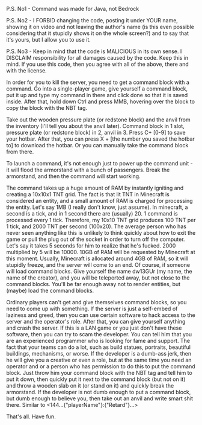 P.S. No1 - Command was made for Java, not Bedrock

P.S. No2 - I FORBID changing the code, posting it under YOUR name, showing it on video and not leaving the author's name (is this even possible considering that it stupidly shows it on the whole screen?) and to say that it's yours, but I allow you to use it.

P.S. No3 - Keep in mind that the code is MALICIOUS in its own sense. I DISCLAIM responsibility for all damages caused by the code. Keep this in mind. If you use this code, then you agree with all of the above, there and with the license.



In order for you to kill the server, you need to get a command block with a command. Go into a single-player game, give yourself a command block, 
put it up and type my command in there and click done so that it is saved inside. After that, hold down Ctrl and press MMB, hovering over the block to copy the block with the NBT tag. 

Take out the wooden pressure plate (or redstone block) and the anvil from the inventory (I'll tell you about the anvil later). 
Command block in 1 slot, pressure plate (or redstone block) in 2, anvil in 3. Press C+ [0-9] to save your hotbar. 
After that, you can press X + [the number you saved the hotbar to] to download the hotbar. Or you can manually take the command block from there.

To launch a command, it's not enough just to power up the command unit - it will flood the armorstand with a bunch of passengers. 
Break the armorstand, and then the command will start working. 

The command takes up a huge amount of RAM by instantly igniting and creating a 10x10x1 TNT grid. The fact is that lit TNT in Minecraft is considered an entity, and a small amount of RAM is charged for processing the entity. 
Let's say 1MB (I really don't know, just assume). In minecraft, a second is a tick, and in 1 second there are (usually) 20. 1 command is processed every 1 tick. Therefore, my 10x10 TNT grid produces 100 TNT per 1 tick, and 2000 TNT per second (100x20). 
The average person who has never seen anything like this is unlikely to think quickly about how to exit the game or pull the plug out of the socket in order to turn off the computer. 
Let's say it takes 5 seconds for him to realize that he's fucked. 2000 multiplied by 5 will be 10000. 10GB of RAM will be requested by Minecraft at this moment. 
Usually, Minecraft is allocated around 4GB of RAM, so it will stupidly freeze, and the server will come to an end. Of course, if someone will load command blocks. Give yourself the name dw13GUr (my name, the name of the creator), 
and you will be teleported away, but not close to the command blocks. You'll be far enough away not to render entities, but (maybe) load the command blocks. 

Ordinary players can't get and give themselves command blocks, so you need to come up with something. If the server is just a self-embed of laziness and greed, then you can use certain software to hack access to the server and the operator's role. 
After that, you can give yourself anything and crash the server. If this is a LAN game or you just don't have these software, then you can try to scam the developer. 
You can tell him that you are an experienced programmer who is looking for fame and support. The fact that your teams can do a lot, such as build statues, portraits, beautiful buildings, mechanisms, or worse. If the developer is a dumb-ass jerk, 
then he will give you a creative or even a role, but at the same time you need an operator and or a person who has permission to do this to put the command block. 
Just throw him your command block with the NBT tag and tell him to put it down, then quickly put it next to the command block (but not on it) and throw a wooden slab on it (or stand on it) and quickly break the armorstand. 
If the developer is not dumb enough to put a command block, but dumb enough to believe you, then take out an anvil and write smart shit there. Similar to <144...{"playerName"}:{"Retard"}...>

That's all. Have fun.
